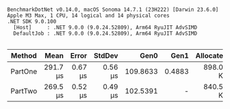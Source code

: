 ```

BenchmarkDotNet v0.14.0, macOS Sonoma 14.7.1 (23H222) [Darwin 23.6.0]
Apple M3 Max, 1 CPU, 14 logical and 14 physical cores
.NET SDK 9.0.100
  [Host]     : .NET 9.0.0 (9.0.24.52809), Arm64 RyuJIT AdvSIMD
  DefaultJob : .NET 9.0.0 (9.0.24.52809), Arm64 RyuJIT AdvSIMD


```
| Method  | Mean     | Error   | StdDev  | Gen0     | Gen1   | Allocated |
|-------- |---------:|--------:|--------:|---------:|-------:|----------:|
| PartOne | 291.7 μs | 0.67 μs | 0.56 μs | 109.8633 | 0.4883 | 898.04 KB |
| PartTwo | 269.5 μs | 0.52 μs | 0.49 μs | 102.5391 |      - | 840.52 KB |
